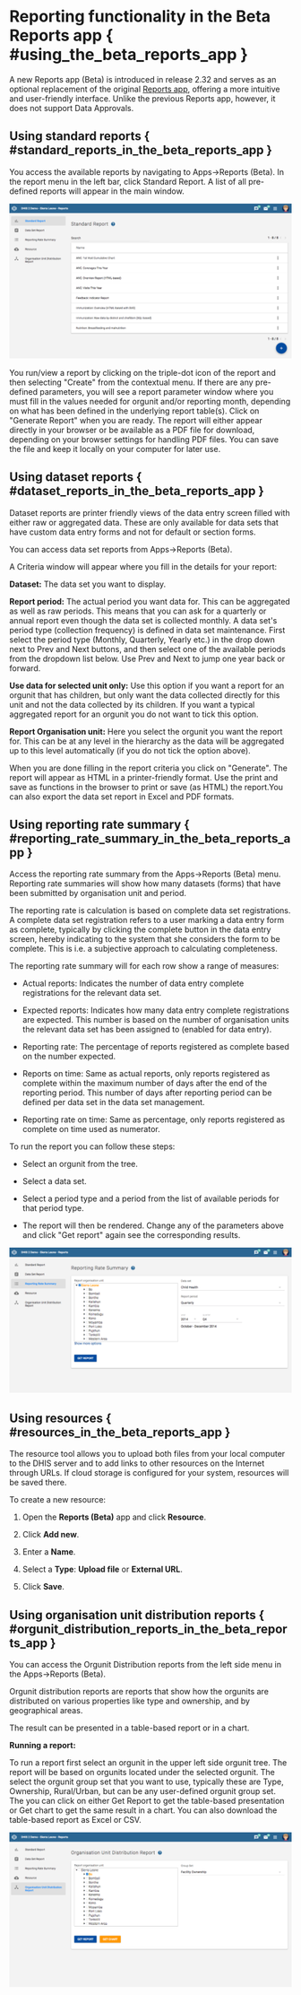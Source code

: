 # Reporting functionality in the Beta Reports app { #using_the_beta_reports_app } 

A new Reports app (Beta) is introduced in release 2.32 and serves as an optional replacement of the original [Reports app](#using_reporting), offering a more intuitive and user-friendly interface. Unlike the previous Reports app, however, it does not support Data Approvals.

## Using standard reports { #standard_reports_in_the_beta_reports_app } 

You access the available reports by navigating to Apps-\>Reports (Beta). In the
report menu in the left bar, click Standard Report. A list of all
pre-defined reports will appear in the main window.


![](resources/images/dhis2UserManual/react_reports_app_standard_reports.png)

You run/view a report by clicking on the triple-dot icon of the report and then
selecting "Create" from the contextual menu. If there are any
pre-defined parameters, you will see a report parameter window where you
must fill in the values needed for orgunit and/or reporting month,
depending on what has been defined in the underlying report table(s).
Click on "Generate Report" when you are ready. The report will either appear
directly in your browser or be available as a PDF file for download,
depending on your browser settings for handling PDF files. You can save
the file and keep it locally on your computer for later use.

## Using dataset reports { #dataset_reports_in_the_beta_reports_app } 

Dataset reports are printer friendly views of the data entry screen
filled with either raw or aggregated data. These are only available for
data sets that have custom data entry forms and not for default or
section forms.

You can access data set reports from Apps-\>Reports (Beta).

A Criteria window will appear where you fill in the details for your
report:

**Dataset:** The data set you want to display.

**Report period:** The actual period you want data for. This can be
aggregated as well as raw periods. This means that you can ask for a
quarterly or annual report even though the data set is collected
monthly. A data set's period type (collection frequency) is defined in
data set maintenance. First select the period type (Monthly, Quarterly,
Yearly etc.) in the drop down next to Prev and Next buttons, and then
select one of the available periods from the dropdown list below. Use
Prev and Next to jump one year back or forward.

**Use data for selected unit only:** Use this option if you want a
report for an orgunit that has children, but only want the data
collected directly for this unit and not the data collected by its
children. If you want a typical aggregated report for an orgunit you do
not want to tick this option.

**Report Organisation unit:** Here you select the orgunit you want
the report for. This can be at any level in the hierarchy as the data
will be aggregated up to this level automatically (if you do not tick
the option above).

When you are done filling in the report criteria you click on
"Generate". The report will appear as HTML in a printer-friendly format.
Use the print and save as functions in the browser to print or save (as
HTML) the report.You can also export the data set report in Excel and
PDF formats.

## Using reporting rate summary { #reporting_rate_summary_in_the_beta_reports_app } 

Access the reporting rate summary from the Apps-\>Reports (Beta) menu.
Reporting rate summaries will show how many datasets (forms) that have
been submitted by organisation unit and period.

The reporting rate is calculation is based on complete data set registrations. 
A complete data set registration refers to a user marking a data entry form as 
complete, typically by clicking the complete button in the data entry screen,
hereby indicating to the system that she considers the form to be
complete. This is i.e. a subjective approach to calculating
completeness.

The reporting rate summary will for each row show a range of measures:

  - Actual reports: Indicates the number of data entry complete
    registrations for the relevant data set.

  - Expected reports: Indicates how many data entry complete
    registrations are expected. This number is based on the number of
    organisation units the relevant data set has been assigned to
    (enabled for data entry).

  - Reporting rate: The percentage of reports registered as complete based on
    the number expected.

  - Reports on time: Same as actual reports, only reports registered as
    complete within the maximum number of days after the end of the
    reporting period. This number of days after reporting period can be
    defined per data set in the data set management.

  - Reporting rate on time: Same as percentage, only reports registered as
    complete on time used as numerator.

To run the report you can follow these steps:

  - Select an orgunit from the tree.
    
  - Select a data set.

  - Select a period type and a period from the list of available periods
    for that period type.

  - The report will then be rendered. Change any of the parameters above
    and click "Get report" again see the corresponding results.


![](resources/images/dhis2UserManual/react_reports_app_reporting_rate_summary.png)

## Using resources { #resources_in_the_beta_reports_app } 

The resource tool allows you to upload both files from your local
computer to the DHIS server and to add links to other resources on the
Internet through URLs. If cloud storage is configured for your system,
resources will be saved there.

To create a new resource:

1.  Open the **Reports (Beta)** app and click **Resource**.

2.  Click **Add new**.

3.  Enter a **Name**.

4.  Select a **Type**: **Upload file** or **External URL**.

5.  Click **Save**.

## Using organisation unit distribution reports { #orgunit_distribution_reports_in_the_beta_reports_app } 

You can access the Orgunit Distribution reports from the left side menu
in the Apps-\>Reports (Beta).

Orgunit distribution reports are reports that show how the orgunits are
distributed on various properties like type and ownership, and by
geographical areas.

The result can be presented in a table-based report or in a chart.

**Running a report:**

To run a report first select an orgunit in the upper left side orgunit
tree. The report will be based on orgunits located under the selected
orgunit. The select the orgunit group set that you want to use,
typically these are Type, Ownership, Rural/Urban, but can be any
user-defined orgunit group set. The you can click on either Get Report
to get the table-based presentation or Get chart to get the same result
in a chart. You can also download the table-based report as Excel or
CSV.


![](resources/images/dhis2UserManual/react_reports_app_org_unit_dist.png)
